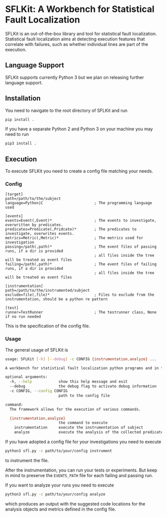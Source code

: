 # SFLKit: A Workbench for Statistical Fault Localization

SFLKit is an out-of-the-box library and tool for statistical fault localization. Statistical fault localization aims at detecting execution features that correlate with failures, such as whether individual lines are part of the execution.

## Language Support

SFLKit supports currently Python 3 but we plan on releasing further language support.

## Installation

You need to navigate to the root directory of SFLKit and run
```sh
pip install .
```
If you have a separate Python 2 and Python 3 on your machine you may need to run
```sh
pip3 install .
```

## Execution

To execute SFLKit you need to create a config file matching your needs.

### Config

```ìni
[target]
path=/path/to/the/subject
language=Python|C                       ; The programming language used

[events]
events=Event(,Event)*                   ; The events to investigate, overwritten by predicates.
predicates=Predicate(,Pridcate)*        ; The predicates to investigate, overwrites events.
metrics=Metric(,Metric)*                ; The metrics used for investigation
passing=/path(,path)*                   ; The event files of passing runs, if a dir is provided
                                        ; all files inside the tree will be treated as event files
failing=/path(,path)*                   ; The event files of failing runs, if a dir is provided
                                        ; all files inside the tree will be treated as event files

[instrumentation]
path=/path/to/the/instrumented/subject
exclude=file(,file)*                    ; Files to exclude from the instrumentation, should be a python re pattern

[test]
runner=TestRunner                       ; The testrunner class, None if no run needed
```

This is the specification of the config file.

### Usage

The general usage of SFLKit is
```sh
usage: SFLKit [-h] [--debug] -c CONFIG {instrumentation,analyze} ...

A workbench for statistical fault localization python programs and in the future other programs.

optional arguments:
  -h, --help            show this help message and exit
  --debug               the debug flag to activate debug information
  -c CONFIG, --config CONFIG
                        path to the config file

command:
  The framework allows for the execution of various commands.

  {instrumentation,analyze}
                        the command to execute
    instrumentation     execute the instrumentation of subject
    analyze             execute the analysis of the collected predicates
```

If you have adopted a config file for your investigations you need to execute
```sh
python3 sfl.py -c path/to/your/config instrument
```
to instrument the file. 

After the instrumentation, you can run your tests or experiments. But keep in mind to preserve the `EVENTS_PATH` file for each failing and passing run.

If you want to analyze your runs you need to execute
```sh
python3 sfl.py -c path/to/your/config analyze
```
which produces an output with the suggested code locations for the analysis objects and metrics defined in the config file.